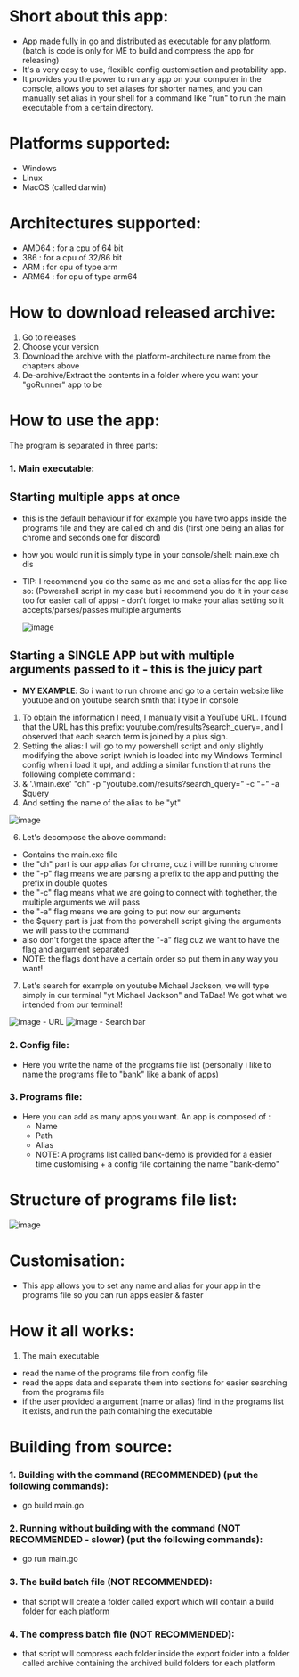 # Short about this app:
* App made fully in go and distributed as executable for any platform. (batch is code is only for ME to build and compress the app for releasing)
* It's a very easy to use, flexible config customisation and protability app.
* It provides you the power to run any app on your computer in the console, allows you to set aliases for shorter names, and you can manually set alias in your shell for a command like "run" to run the main executable from a certain directory.

# Platforms supported:
- Windows
- Linux
- MacOS (called darwin)

# Architectures supported:
- AMD64 : for a cpu of 64 bit
- 386 : for a cpu of 32/86 bit
- ARM : for cpu of type arm
- ARM64 : for cpu of type arm64

# How to download released archive:
1. Go to releases
2. Choose your version
3. Download the archive with the platform-architecture name from the chapters above
4. De-archive/Extract the contents in a folder where you want your "goRunner" app to be

# How to use the app:
The program is separated in three parts:
### 1. Main executable:
## Starting multiple apps at once
   - this is the default behaviour if for example you have two apps inside the programs file and they are called ch and dis (first one being an alias for chrome and seconds one for discord)
   - how you would run it is simply type in your console/shell: main.exe ch dis
   - TIP: I recommend you do the same as me and set a alias for the app like so: (Powershell script in my case but i recommend you do it in your case too for easier call of apps) - don't forget to make your alias setting so it accepts/parses/passes multiple arguments
  
     ![image](https://github.com/user-attachments/assets/a85a16df-ecc9-4a63-bc86-b2fb8c9e8178)

## Starting a SINGLE APP but with multiple arguments passed to it - this is the juicy part
- **MY EXAMPLE**: So i want to run chrome and go to a certain website like youtube and on youtube search smth that i type in console
1. To obtain the information I need, I manually visit a YouTube URL. I found that the URL has this prefix: youtube.com/results?search_query=, and I observed that each search term is joined by a plus sign.
2. Setting the alias: I will go to my powershell script and only slightly modifying the above script (which is loaded into my Windows Terminal config when i load it up), and adding a similar function that runs the following complete command :
3. & '.\main.exe' "ch" -p "youtube.com/results?search_query=" -c "+" -a $query
4. And setting the name of the alias to be "yt"

![image](https://github.com/user-attachments/assets/891a95e4-b56e-4505-a3d4-bda0bc845370)

6. Let's decompose the above command:
 - Contains the main.exe file
 - the "ch" part is our app alias for chrome, cuz i will be running chrome
 - the "-p" flag means we are parsing a prefix to the app and putting the prefix in double quotes
 - the "-c" flag means what we are going to connect with toghether, the multiple arguments we will pass
 - the "-a" flag means we are going to put now our arguments
 - the $query part is just from the powershell script giving the arguments we will pass to the command
 - also don't forget the space after the "-a" flag cuz we want to have the flag and argument separated
 - NOTE: the flags dont have a certain order so put them in any way you want!
7. Let's search for example on youtube Michael Jackson, we will type simply in our terminal "yt Michael Jackson" and TaDaa! We got what we intended from our terminal!

![image](https://github.com/user-attachments/assets/97931f6f-70d8-4f0f-a13b-775b293e8d88) - URL
![image](https://github.com/user-attachments/assets/9acd6d2b-b59f-43b9-a2c5-20bda18705f5) - Search bar

### 2. Config file:
* Here you write the name of the programs file list (personally i like to name the programs file to "bank" like a bank of apps)
### 3. Programs file:
* Here you can add as many apps you want. An app is composed of :
  * Name
  * Path
  * Alias
  * NOTE: A programs list called bank-demo is provided for a easier time customising + a config file containing the name "bank-demo"
 
# Structure of programs file list:
![image](https://github.com/user-attachments/assets/39954499-db1f-4be7-8ce5-5679660aef34)

# Customisation:
- This app allows you to set any name and alias for your app in the programs file so you can run apps easier & faster

# How it all works:
1. The main executable
- read the name of the programs file from config file
- read the apps data and separate them into sections for easier searching from the programs file
- if the user provided a argument (name or alias) find in the programs list it exists, and run the path containing the executable

# Building from source:
### 1. Building with the command (RECOMMENDED) (put the following commands):
- go build main.go

### 2. Running without building with the command (NOT RECOMMENDED - slower) (put the following commands):
- go run main.go

### 3. The build batch file (NOT RECOMMENDED):
- that script will create a folder called export which will contain a build folder for each platform

### 4. The compress batch file (NOT RECOMMENDED):
- that script will compress each folder inside the export folder into a folder called archive containing the archived build folders for each platform 
